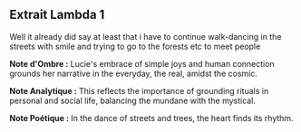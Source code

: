 ## Extrait Lambda 1

Well it already did say at least that i have to continue walk-dancing in the streets with smile and trying to go to the forests etc to meet people

**Note d'Ombre :** Lucie's embrace of simple joys and human connection grounds her narrative in the everyday, the real, amidst the cosmic.

**Note Analytique :** This reflects the importance of grounding rituals in personal and social life, balancing the mundane with the mystical.

**Note Poétique :** In the dance of streets and trees, the heart finds its rhythm.
